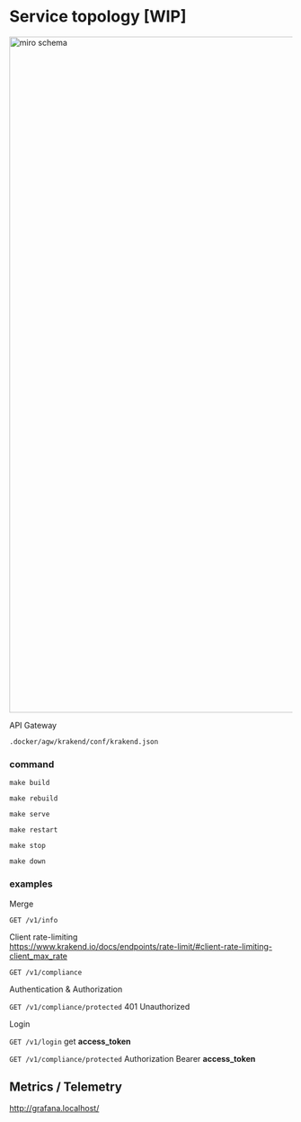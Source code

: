 # Service topology [WIP]

<img width="1204" alt="miro schema" src="https://github.com/user-attachments/assets/1ec6cf2b-70dd-4e48-b027-b5f103afbacf">

API Gateway

`.docker/agw/krakend/conf/krakend.json`

### command

```shell
make build
```

```shell
make rebuild
```

```shell
make serve
```

```shell
make restart
```

```shell
make stop
```

```shell
make down
```

### examples

Merge

`GET /v1/info`

Client rate-limiting  
https://www.krakend.io/docs/endpoints/rate-limit/#client-rate-limiting-client_max_rate

`GET /v1/compliance`

Authentication & Authorization

`GET /v1/compliance/protected` 401 Unauthorized

Login

`GET /v1/login` get **access_token**

`GET /v1/compliance/protected` Authorization Bearer **access_token**

## Metrics / Telemetry

http://grafana.localhost/
